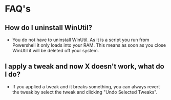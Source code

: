 # FAQ's

## How do I uninstall WinUtil?
* You do not have to uninstall WinUtil. As it is a script you run from Powershell it only loads into your RAM. This means as soon as you close WinUtil it will be deleted off your system.

## I apply a tweak and now X doesn't work, what do I do?
* If you applied a tweak and it breaks something, you can always revert the tweak by select the tweak and clicking "Undo Selected Tweaks".